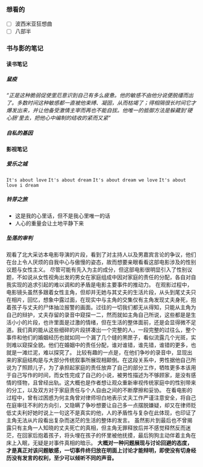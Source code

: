 ### 想看的
- [ ] 波西米亚狂想曲
- [ ] 八部半

### 书与影的笔记
#### 读书笔记
##### 鼠疫
_“正是这种脆弱促使里厄意识到自己有多么疲惫。他的敏感不由他分说便脱缰而出了。多数时间这种敏感都一直被他束缚、凝固，从而枯竭了；得相隔很长时间它才爆发出来，并让他备受激情主宰而再也不能自拔。他唯一的抵御方法是躲藏到‘硬心肠’里去，把他心中编制的结收的紧而又紧”_

##### 自私的基因




#### 影视笔记
##### 爱乐之城
`It's about love`
`It's about dream`
`It's about dream we love`
`It's about love i dream`

##### 铃芽之旅
* 这是我的心里话，但不是我心里唯一的话
* 人心的重量会让土地平静下来

##### 坠落的审判
观看了北大采访本电影导演的片段，看到了对主持人以及男嘉宾言论的争议，他们在台上令人厌烦的自我中心与傲慢的姿态，故而想要亲眼看看这部电影涉及的性别议题与女性主义。
尽管可能有先入为主的成分，但这部电影很明显引入了性别议题，不如说从女性视角出发的男女在家庭组成中因对家庭的责任的分配，各自对自我实现的追求引起的难以调和的矛盾是电影主要事件的推动力。
在观影过程中，电影镜头虽然多跟着女性主角，但却并无她与其丈夫的生活片段，从头到尾丈夫只在相片，回忆，想象中露过面，在现实中与主角的交集仅有主角发现丈夫身死，抱着孩子与丈夫的尸体抽泣报警的画面。过往的一切我们都无从得知，只能从主角为自己的辩护，丈夫存留的录音中窥探一二，然而就如主角自己所说，这些都是是生活小小的片段，也许里面是过激的情绪，但在生活的整体面前，还是会显得微不足道。我们真的能从这些细碎的片段拼凑出一个完整的人，一段完整的过往么，整个事件和他们的婚姻经历也就如同一个漏了几个缝的黑匣子，看似流露几个光斑，实则难以窥探全貌。他们在婚姻中的责任分配，谁对谁错，谁先错，谁错的更多，也就是一滩烂泥，难以探究了。
比较有趣的一点是，在他们争吵的录音中，显现出来的家庭结构是与大部分传统叙事所展现相颠倒。在这段关系中，男性据他自己所说为了照顾儿子，为了承担起家庭的责任放弃了自己的部分工作，牺牲更多本该用于自己写作的时间，而女性完成了自己的小说，被男性描述为不够顾家，是没有感情的怪物，且曾经出轨。这大概也是作者想让观众重新审视传统家庭中的性别带来的分工，以及双方对于家庭责任与个人自由之间的不断摩擦和妥协。
在看电影的过程中，曾有过困惑为何主角曾对律师坦白地表示丈夫工作严谨注意安全，将自己在庭审往不利的方向引，又隐瞒了争吵想要让自己多一点摆脱嫌疑，却又在律师贬低丈夫利好她时说上一句这不是真实的他，人的矛盾性与复杂在此体现，也印证了主角无法从片段看出复杂而迷茫的生活的整体的发言。
虽然影片到最后也不曾揭露只有主角一人知晓的丈夫死亡的真相，但主角无罪释放后并不感觉释然反而迷茫，在回家后抱着孩子，将头埋在孩子的怀里被他抚摸，最后狗狗主动伴着主角在床上入眠，无疑是对事件真相的暗示。
**大概对一种问题展现与讨论回避的态度，才是真正对该问题敏感，一切事件终归放在明面上讨论才能辩明，即使没有切身经历没有发言的权利，至少可以倾听不同的声音。**

